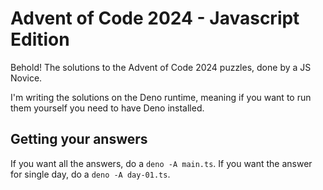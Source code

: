 # Advent of Code 2024 - Javascript Edition

Behold! The solutions to the Advent of Code 2024 puzzles, done by a JS Novice.

I'm writing the solutions on the Deno runtime, meaning if you want to run them yourself you need to have Deno installed.

## Getting your answers

If you want all the answers, do a `deno -A main.ts`. If you want the answer for single day, do a `deno -A day-01.ts`.